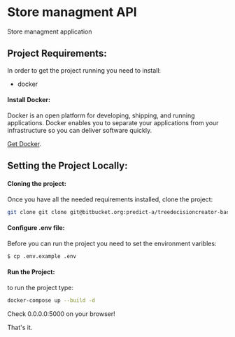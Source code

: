 # Store managment API

Store managment application

## Project Requirements:

In order to get the project running you need to install:

* docker

#### Install Docker:

Docker is an open platform for developing, shipping, and running applications. Docker enables you to separate your applications from your infrastructure so you can deliver software quickly.

[Get Docker](https://docs.docker.com/get-docker/).

## Setting the Project Locally:

#### Cloning the project:

Once you have all the needed requirements installed, clone the project:

``` bash
git clone git clone git@bitbucket.org:predict-a/treedecisioncreator-back.git
```

#### Configure .env file:

Before you can run the project you need to set the environment varibles:

``` bash
$ cp .env.example .env
```

#### Run the Project:

to run the project type:

``` bash
docker-compose up --build -d
```

Check 0.0.0.0:5000 on your browser!

That's it.
